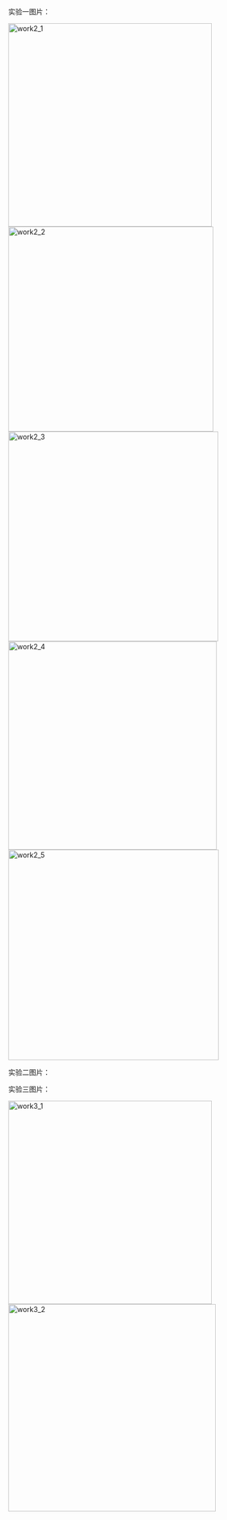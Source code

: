 
实验一图片：





<img width="410" alt="work2_1" src="https://user-images.githubusercontent.com/86522948/174436012-ce908e13-1285-490f-bd10-71c725fd0372.png">





<img width="413" alt="work2_2" src="https://user-images.githubusercontent.com/86522948/174436015-e3bfce8a-ab97-4638-80bd-f5ea1184effa.png">





<img width="423" alt="work2_3" src="https://user-images.githubusercontent.com/86522948/174436021-fab5db9b-d7f7-4bad-a456-6eae995f117c.png">





<img width="420" alt="work2_4" src="https://user-images.githubusercontent.com/86522948/174436023-edb87d5a-ca5d-4cdc-9cb8-b447d6f0efff.png">





<img width="424" alt="work2_5" src="https://user-images.githubusercontent.com/86522948/174436025-61da3c2f-3037-43c5-b5c7-e2149a7caf2e.png">












实验二图片：










实验三图片：



<img width="410" alt="work3_1" src="https://user-images.githubusercontent.com/86522948/174435987-e56ec703-29d6-4888-81ca-c13de5aec9b4.png">





<img width="418" alt="work3_2" src="https://user-images.githubusercontent.com/86522948/174435992-f070b83a-5e7b-4794-bab8-71e72aeb1cd9.png">










